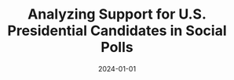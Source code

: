 ---
title: "Analyzing Support for U.S. Presidential Candidates in Social Polls"
collection: publications
date: 2024-01-01
year: 2024
venue: 'JQD:DM (ICWSM&apos;24)'
paperurl: 'https://www.dropbox.com/scl/fi/hbd3m0n0kbatfjnxmb1ua/JQD_DM_24__Analyzing_Support_for_U_S__Presidential_Candidates_in_Twitter_Polls.pdf?rlkey=x41dyjmbz9s5ln8uxoi7dy38p&st=p7pn79re&dl=0'
resourceslug: no_resource
authors: 'S. Scarano, V. Vasudevan, M. Samory, J. Yang, and P.A. Grabowicz'
---
